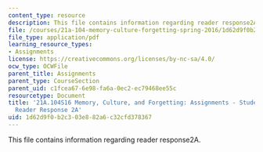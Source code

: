 ```yaml
---
content_type: resource
description: This file contains information regarding reader response2A.
file: /courses/21a-104-memory-culture-forgetting-spring-2016/1d62d9f0b2c303e882a6c32cfd378367_MIT21A_104S16_Response2A.pdf
file_type: application/pdf
learning_resource_types:
- Assignments
license: https://creativecommons.org/licenses/by-nc-sa/4.0/
ocw_type: OCWFile
parent_title: Assignments
parent_type: CourseSection
parent_uid: c1fcea67-6e98-fa6a-0ec2-ec79468ee55c
resourcetype: Document
title: '21A.104S16 Memory, Culture, and Forgetting: Assignments - Student Example
  Reader Response 2A'
uid: 1d62d9f0-b2c3-03e8-82a6-c32cfd378367
---
```

This file contains information regarding reader response2A.